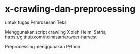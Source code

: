 # x-crawling-dan-preprocessing
untuk tugas Pemrosesan Teks

Menggunakan script crawling X oleh Helmi Satria, https://github.com/helmisatria/tweet-harvest

Preprocessing menggunakan Python
